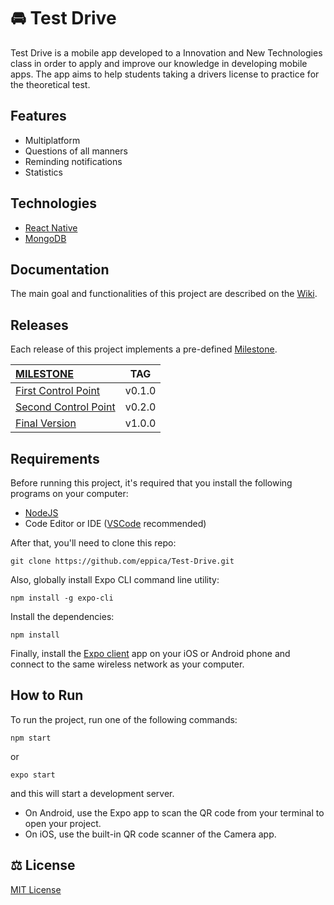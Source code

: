 # :oncoming_automobile: Test Drive

Test Drive is a mobile app developed to a Innovation and New Technologies class in order to apply and improve our knowledge in developing mobile apps. The app aims to help students taking a drivers license to practice for the theoretical test.

## Features
- Multiplatform
- Questions of all manners
- Reminding notifications
- Statistics

## Technologies
- [React Native](https://reactnative.dev)
- [MongoDB](https://www.mongodb.com/1)

## Documentation
The main goal and functionalities of this project are described on the [Wiki](https://github.com/eppica/Test-Drive/wiki).

## Releases

Each release of this project implements a pre-defined [Milestone](https://github.com/eppica/Test-Drive/milestones).


| [MILESTONE](https://github.com/eppica/Test-Drive/milestones)             |      TAG     |
| :------------                                                            | :---------:  |
| [First Control Point](https://github.com/eppica/Test-Drive/milestone/1)  |     v0.1.0   |
| [Second Control Point](https://github.com/eppica/Test-Drive/milestone/2) |     v0.2.0   |
| [Final Version](https://github.com/eppica/Test-Drive/milestone/3)        |     v1.0.0   |

## Requirements

Before running this project, it's required that you install the following programs on your computer:
- [NodeJS](https://nodejs.org/en/)
- Code Editor or IDE ([VSCode](https://code.visualstudio.com) recommended)

After that, you'll need to clone this repo:
```
git clone https://github.com/eppica/Test-Drive.git
```

Also, globally install Expo CLI command line utility:
```
npm install -g expo-cli
```
  
Install the dependencies:
```
npm install
```

Finally, install the [Expo client](https://expo.io) app on your iOS or Android phone and connect to the same wireless network as your computer.

## How to Run
To run the project, run one of the following commands:
```
npm start
```
or
```
expo start
```
and this will start a development server.  

- On Android, use the Expo app to scan the QR code from your terminal to open your project. 
- On iOS, use the built-in QR code scanner of the Camera app.

## :balance_scale: License
[MIT License](https://github.com/eppica/Test-Drive/blob/main/LICENSE)
